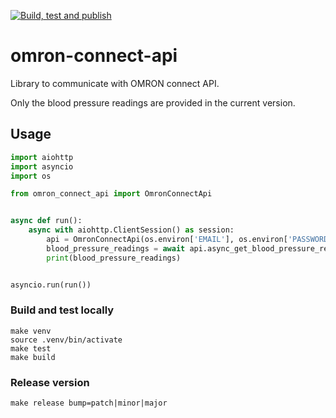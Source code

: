 [![Build, test and publish](https://github.com/happydev-ca/omron-connect-api/actions/workflows/publish.yml/badge.svg)](https://github.com/happydev-ca/omron-connect-api/actions/workflows/publish.yml)

# omron-connect-api

Library to communicate with OMRON connect API.

Only the blood pressure readings are provided in the current version.

## Usage

```python
import aiohttp
import asyncio
import os

from omron_connect_api import OmronConnectApi


async def run():
    async with aiohttp.ClientSession() as session:
        api = OmronConnectApi(os.environ['EMAIL'], os.environ['PASSWORD'], os.environ['COUNTRY_CODE'], session)
        blood_pressure_readings = await api.async_get_blood_pressure_readings()
        print(blood_pressure_readings)


asyncio.run(run())
```

### Build and test locally

```shell
make venv
source .venv/bin/activate
make test
make build
```

### Release version

```shell
make release bump=patch|minor|major
```